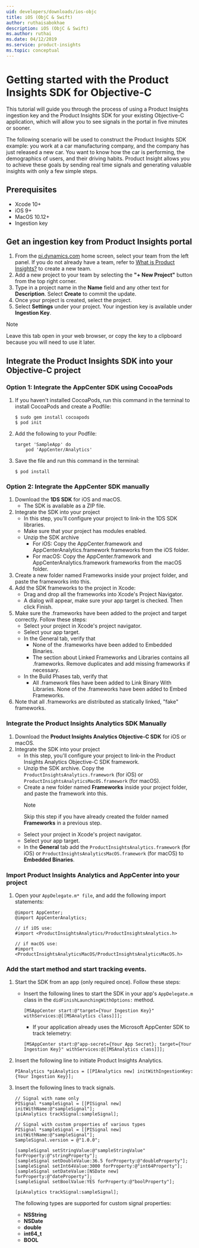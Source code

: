 ```yaml
---
uid: developers/downloads/ios-objc
title: iOS (ObjC & Swift)
author: ruthaisabokhae
description: iOS (ObjC & Swift)
ms.author: ruthai
ms.date: 04/12/2019
ms.service: product-insights
ms.topic: conceptual
---
```


# Getting started with the Product Insights SDK for Objective-C

This tutorial will guide you through the process of using a Product Insights ingestion key and the Product Insights SDK for your existing Objective-C application, which will allow you to see signals in the portal in five minutes or sooner.

The following scenario will be used to construct the Product Insights SDK example: you work at a car manufacturing company, and the company has just released a new car. You want to know how the car is performing, the demographics of users, and their driving habits. Product Insight allows you to achieve these goals by sending real time signals and generating valuable insights with only a few simple steps.


## Prerequisites
* Xcode 10+
* iOS 9+
* MacOS 10.12+
* Ingestion key 

## Get an ingestion key from Product Insights portal
1. From the [pi.dynamics.com](http://pi.dynamics.com) home screen, select your team from the left panel. If you do not already have a team, refer to [What is Product Insights?](topics/developers/quick-starts/what-is.md) to create a new team.
2. Add a new project to your team by selecting the **"+ New Project"** button from the top right corner.
3. Type in a project name in the **Name** field and any other text for **Description**. Select **Create** to commit the update.
4. Once your project is created, select the project.
5. Select **Settings** under your project. Your ingestion key is available under **Ingestion Key**. 

> [!NOTE]
> Leave this tab open in your web browser, or copy the key to a clipboard because you will need to use it later.

## Integrate the Product Insights SDK into your Objective-C project

### Option 1: Integrate the AppCenter SDK using CocoaPods
1. If you haven't installed CocoaPods, run this command in the terminal to install CocoaPods and create a Podfile:
	```
	$ sudo gem install cocoapods
	$ pod init
	```
2. Add the following to your Podfile:
	```
	target 'SampleApp' do
		pod 'AppCenter/Analytics'
	```
3. Save the file and run this command in the terminal:
	```
	$ pod install
	```

### Option 2: Integrate the AppCenter SDK manually
1. Download the **1DS SDK** for iOS and macOS.
	* The SDK is available as a ZIP file.
2. Integrate the SDK into your project
	* In this step, you'll configure your project to link-in the 1DS SDK libraries.
	* Make sure that your project has modules enabled.
	* Unzip the SDK archive
		* For iOS: Copy the AppCenter.framework and AppCenterAnalytics.framework frameworks from the iOS folder.
		* For macOS: Copy the AppCenter.framework and AppCenterAnalytics.framework frameworks from the macOS folder.
3. Create a new folder named Frameworks inside your project folder, and paste the frameworks into this.
4. Add the SDK frameworks to the project in Xcode:
	* Drag and drop all the frameworks into Xcode's Project Navigator.
	* A dialog will appear, make sure your app target is checked. Then click Finish.
5. Make sure the .frameworks have been added to the project and target correctly. Follow these steps:
	* Select your project in Xcode's project navigator.
	* Select your app target.
	* In the General tab, verify that
		* None of the .frameworks have been added to Embedded Binaries.
		* The section about Linked Frameworks and Libraries contains all .frameworks. Remove duplicates and add missing frameworks if necessary.
	* In the Build Phases tab, verify that
		* All .framework files have been added to Link Binary With Libraries.
		 None of the .frameworks have been added to Embed Frameworks.
6. Note that all .frameworks are distributed as statically linked, "fake" frameworks.

### Integrate the Product Insights Analytics SDK Manually
1. Download the **Product Insights Analytics Objective-C SDK** for iOS or macOS.
2. Integrate the SDK into your project
	* In this step, you'll configure your project to link-in the Product Insights Analytics Objective-C SDK framework.
	* Unzip the SDK archive.
		Copy the `ProductInsightsAnalytics.framework` (for iOS) or `ProductInsightsAnalyticsMacOS.framework` (for macOS).
	* Create a new folder named **Frameworks** inside your project folder, and paste the framework into this.
		> [!NOTE]
		> Skip this step if you have already created the folder named **Frameworks** in a previous step.
	* Select your project in Xcode's project navigator.
	* Select your app target.
	* In the **General** tab add the `ProductInsightsAnalytics.framework` (for iOS) or `ProductInsightsAnalyticsMacOS.framework` (for macOS) to **Embedded Binaries**.

### Import Product Insights Analytics and AppCenter into your project
1. Open your `AppDelegate.m* file`, and add the following import statements:
	```objc
	@import AppCenter;
	@import AppCenterAnalytics;

	// if iOS use:
	#import <ProductInsightsAnalytics/ProductInsightsAnalytics.h>

	// if macOS use:
	#import <ProductInsightsAnalyticsMacOS/ProductInsightsAnalyticsMacOS.h>
	```


### Add the start method and start tracking events.
1. Start the SDK from an app (only required once). Follow these steps:
	* Insert the following lines to start the SDK in your app's `AppDelegate.m` class in the `didFinishLaunchingWithOptions:` method.
		```objc
		[MSAppCenter start:@"target={Your Ingestion Key}" withServices:@[[MSAnalytics class]]];
		```
		* If your application already uses the Microsoft AppCenter SDK to track telemetry:
		```objc
		[MSAppCenter start:@"app-secret={Your App Secret}; target={Your Ingestion Key}" withServices:@[[MSAnalytics class]]];
		```

2. Insert the following line to initiate Product Insights Analytics.
	```objc
	PIAnalytics *piAnalytics = [[PIAnalytics new] initWithIngestionKey:{Your Ingestion Key}];
	```

3. Insert the following lines to track signals.
	```objc
	// Signal with name only
	PISignal *sampleSignal = [[PISignal new] initWithName:@"sampleSignal"];
	[piAnalytics trackSignal:sampleSignal];

	// Signal with custom properties of various types
	PISignal *sampleSignal = [[PISignal new] initWithName:@"sampleSignal"];
	SampleSignal.version = @"1.0.0";

	[sampleSignal setStringValue:@"sampleStringValue" forProperty:@"stringProperty"];
	[sampleSignal setDoubleValue:36.5 forProperty:@"doubleProperty"];
	[sampleSignal setInt64Value:3000 forProperty:@"int64Property"];
	[sampleSignal setDateValue:[NSDate new] forProperty:@"dateProperty"];
	[sampleSignal setBoolValue:YES forProperty:@"boolProperty"];

	[piAnalytics trackSignal:sampleSignal];
	```

	The following types are supported for custom signal properties:
	- **NSString**
	- **NSDate**
	- **double**
	- **int64_t**
	- **BOOL**
